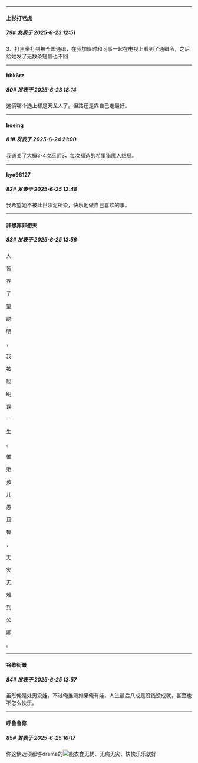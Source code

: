 ﻿
*****

####  上杉打老虎  
##### 79#       发表于 2025-6-23 12:51

3、打黑拳打到被全国通缉，在我加班时和同事一起在电视上看到了通缉令，之后给她发了无数条短信也不回


*****

####  bbk6rz  
##### 80#       发表于 2025-6-23 18:14

这俩哪个选上都是天龙人了。但路还是靠自己走最好。


*****

####  boeing  
##### 81#       发表于 2025-6-24 21:00

我通关了大概3-4次巫师3，每次都选的希里猎魔人结局。


*****

####  kyo96127  
##### 82#       发表于 2025-6-25 12:48

我希望她不被此世浊泥所染，快乐地做自己喜欢的事。


*****

####  非想非非想天  
##### 83#       发表于 2025-6-25 13:56

人

皆

养

子

望

聪

明

，

我

被

聪

明

误

一

生

。

惟

愿

孩

儿

愚

且

鲁

，

无

灾

无

难

到

公

卿

。

*****

####  谷歌街景  
##### 84#       发表于 2025-6-25 13:57

虽然俺是处男没娃，不过俺推测如果俺有娃，人生最后八成是没钱没成就，甚至也不怎么快乐。


*****

####  呼鲁鲁修  
##### 85#       发表于 2025-6-25 16:17

你这俩选项都够drama的<img src="https://static.stage1st.com/image/smiley/face2017/004.gif" referrerpolicy="no-referrer">能衣食无忧、无病无灾、快快乐乐就好

